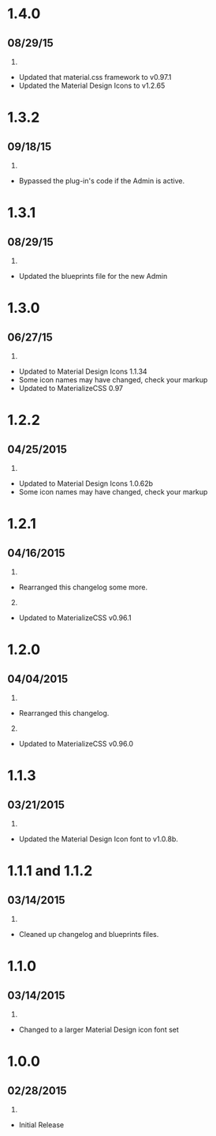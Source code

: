 # 1.4.0
## 08/29/15

1. [](#improved)
  * Updated that material.css framework to v0.97.1
  * Updated the Material Design Icons to v1.2.65


# 1.3.2
## 09/18/15

1. [](#bugfix)
  * Bypassed the plug-in's code if the Admin is active.


# 1.3.1
## 08/29/15

1. [](#improved)
  * Updated the blueprints file for the new Admin


# 1.3.0
## 06/27/15

1. [](#improved)
  * Updated to Material Design Icons 1.1.34
  * Some icon names may have changed, check your markup
  * Updated to MaterializeCSS 0.97


# 1.2.2
## 04/25/2015

1. [](#improved)
  * Updated to Material Design Icons 1.0.62b
  * Some icon names may have changed, check your markup


# 1.2.1
## 04/16/2015

1. [](#bugfix)
  * Rearranged this changelog some more.
2. [](#improved)
  * Updated to MaterializeCSS v0.96.1


# 1.2.0
## 04/04/2015

1. [](#bugfix)
  * Rearranged this changelog.
2. [](#improved)
  * Updated to MaterializeCSS v0.96.0


# 1.1.3
## 03/21/2015

1. [](#improved)
  * Updated the Material Design Icon font to v1.0.8b.


# 1.1.1 and 1.1.2
## 03/14/2015

1. [](#improved)
  * Cleaned up changelog and blueprints files.


# 1.1.0
## 03/14/2015

1. [](#improved)
  * Changed to a larger Material Design icon font set


# 1.0.0
## 02/28/2015

1. [](#new)
  * Initial Release
